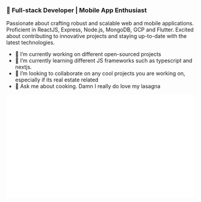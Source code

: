 ### 🚀 Full-stack Developer | Mobile App Enthusiast
Passionate about crafting robust and scalable web and mobile applications. Proficient in ReactJS, Express, Node.js, MongoDB, GCP and Flutter. Excited about contributing to innovative projects and staying up-to-date with the latest technologies.

- 🔭 I’m currently working on different open-sourced projects
- 🌱 I’m currently learning different JS frameworks such as typescript and nextjs.
- 👯 I’m looking to collaborate on any cool projects you are working on, especially if its real estate related
- 💬 Ask me about cooking. Damn I really do love my lasagna

![Metrics](/metrics.plugin.achievements.compact.svg)
![Metrics](/metrics.plugin.topics.svg)
<!--
**Senior-ai/Senior-ai** is a ✨ _special_ ✨ repository because its `README.md` (this file) appears on your GitHub profile.

Here are some ideas to get you started:


-->
